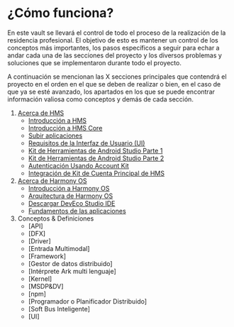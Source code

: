 
# ¿Cómo funciona?

En este vault se llevará el control de todo el proceso de la realización de la residencia profesional. El objetivo de esto es mantener un control de los conceptos más importantes, los pasos específicos a seguir para echar a andar cada una de las secciones del proyecto y los diversos problemas y soluciones que se implementaron durante todo el proyecto.

A continuación se mencionan las X secciones principales que contendrá el proyecto en el orden en el que se deben de realizar o bien, en el caso de que ya se esté avanzado, los apartados en los que se puede encontrar información valiosa como conceptos y demás de cada sección.

1. [Acerca de HMS](./HMS/Acerca%20De%20HMS.md)
	- [Introducción a HMS](./HMS/Fundamentos%20&%20Teoría/Introducción%20a%20HMS.md)
	- [Introducción a HMS Core](./HMS/Fundamentos%20&%20Teoría/Introducción%20a%20HMS%20Core.md)
	- [Subir aplicaciones](./HMS/Fundamentos%20&%20Teoría/Subir%20aplicaciones.md)
	- [Requisitos de la Interfaz de Usuario (UI)](./HMS/Fundamentos%20&%20Teoría/Requisitos%20de%20la%20Interfaz%20de%20Usuario%20(UI).md)
	- [Kit de Herramientas de Android Studio Parte 1](./HMS/Fundamentos%20&%20Teoría/Kit%20de%20Herramientas%20de%20Android%20Studio%20Parte%201.md)
	- [Kit de Herramientas de Android Studio Parte 2](./HMS/Fundamentos%20&%20Teoría/Kit%20de%20Herramientas%20de%20Android%20Studio%20Parte%202.md)
	- [Autenticación Usando Account Kit](./Fundamentos%20&%20Teoría/Autenticación%20Usando%20Account%20Kit.md)
   	- [Integración de Kit de Cuenta Principal de HMS](./Fundamentos%20&%20Teoría/Integración%20de%20Kit%20de%20Cuenta%20Principal%20de%20HMS.md)	 
2.  [Acerca de Harmony OS](./Harmony%20OS/Acerca%20de%20Harmony%20OS.md)
	- [Introducción a Harmony OS](./Harmony%20OS/Fundamentos/Introducción%20a%20Harmony%20OS.md)
	- [Arquitectura de Harmony OS](./Harmony%20OS/Fundamentos/Arquitectura%20de%20Harmony%20OS.md)
	- [Descargar DevEco Studio IDE](./Harmony%20OS/Fundamentos/Descargar%20DevEco%20Studio%20IDE.md)
	- [Fundamentos de las aplicaciones](./Harmony%20OS/Fundamentos/Fundamentos%20de%20las%20aplicaciones.md)
3. Conceptos & Definiciones
	- [API]
	- [DFX]
	- [Driver]
	- [Entrada Multimodal]
	- [Framework]
	- [Gestor de datos distribuido]
	- [Intérprete Ark multi lenguaje]
	- [Kernel]
	- [MSDP&DV]
	- [npm]
	- [Programador o Planificador Distribuido]
	- [Soft Bus Inteligente]
	- [UI]



